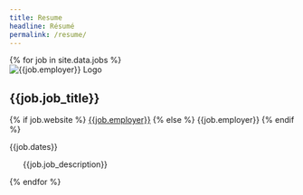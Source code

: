 ```yaml
---
title: Resume
headline: Résumé
permalink: /resume/
---
```

<section class="resume--items">
  {% for job in site.data.jobs %}
    <div class="card">
      <div class="resume--logo">
        <img src="{{site.baseurl}}/assets/images/resume/{{job.image}}.png" alt="{{job.employer}} Logo">
      </div>
      <div class="resume--content">
        <h2>{{job.job_title}}</h2>
        <p>
          {% if job.website %}
            <a href="{{job.website}}">{{job.employer}}</a>
            {% else %}
            {{job.employer}}
          {% endif %}
        </p>
        <p>{{job.dates}}</p>
        <ul>{{job.job_description}}</ul>
      </div>
    </div> 
  {% endfor %}
</section>
